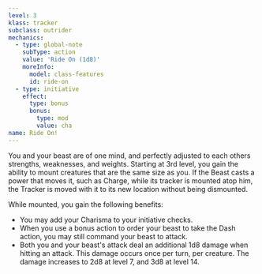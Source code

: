 ```yaml
---
level: 3
klass: tracker
subclass: outrider
mechanics:
  - type: global-note
    subType: action
    value: 'Ride On (1d8)'
    moreInfo:
      model: class-features
      id: ride-on
  - type: initiative
    effect:
      type: bonus
      bonus:
        type: mod
        value: cha
name: Ride On!
---
```

You and your beast are of one mind, and perfectly adjusted to each others strengths, weaknesses, and weights. Starting
at 3rd level, you gain the ability to mount creatures that are the same size as you. If the Beast casts a power that
moves it, such as Charge, while its tracker is mounted atop him, the Tracker is moved with it to its new location
without being dismounted.

While mounted, you gain the following benefits:

- You may add your Charisma to your initiative checks.
- When you use a bonus action to order your beast to take the Dash action, you may still command your beast to attack.
- Both you and your beast's attack deal an additional 1d8 damage when hitting an attack. This damage occurs once per turn,
per creature. The damage increases to 2d8 at level 7, and 3d8 at level 14.
